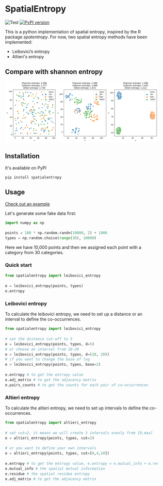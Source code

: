 # SpatialEntropy

![Test](https://github.com/Mr-Milk/SpatialEntropy/workflows/Test/badge.svg) [![PyPI version](https://badge.fury.io/py/spatialentropy.svg)](https://badge.fury.io/py/spatialentropy)

This is a python implementation of spatial entropy, inspired by the R package *spatentropy*. For now, two spatial entropy methods have been implemented:

- Leibovici’s entropy
- Altieri's entropy


## Compare with shannon entropy

![Compare](https://github.com/Mr-Milk/SpatialEntropy/blob/master/img/example.png?raw=true)


## Installation

It's available on PyPI

```shell
pip install spatialentropy
```


## Usage

[Check out an example](https://nbviewer.jupyter.org/gist/Mr-Milk/af67ac0957201227723ed76f526487ea)

Let's generate some fake data first:

```python
import numpy as np

points = 100 * np.random.randn(10000, 2) + 1000
types = np.random.choice(range(30), 10000)
```

Here we have 10,000 points and then we assigned each point with a category from 30 categories.

### Quick start

```python
from spatialentropy import leibovici_entropy

e = leibovici_entropy(points, types)
e.entropy
```

### Leibovici entropy

To calculate the leibovici entropy, we need to set up a distance or an interval to define the co-occurrences.

```python
from spatialentropy import leibovici_entropy

# set the distance cut-off to 5
e = leibovici_entropy(points, types, d=5)
# or choose an interval from 10-20
e = leibovici_entropy(points, types, d=(10, 20))
# if you want to change the base of log
e = leibovici_entropy(points, types, base=2)

e.entropy # to get the entropy value
e.adj_matrix # to get the adjacency matrix
e.pairs_counts # to get the counts for each pair of co-occurrences
```

### Altieri entropy

To calculate the altieri entropy, we need to set up intervals to define the co-occurrences.

```python
from spatialentropy import altieri_entropy

# set cut=2, it means we will create 3 intervals evenly from [0,max]
e = altieri_entropy(points, types, cut=2)

# or you want to define your own intervals
e = altieri_entropy(points, types, cut=[0,4,10])

e.entropy # to get the entropy value, e.entropy = e.mutual_info + e.residue
e.mutual_info # the spatial mutual information
e.residue # the spatial residue entropy
e.adj_matrix # to get the adjacency matrix
```
